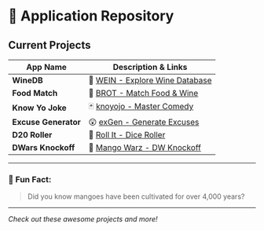 <link rel="stylesheet" href="mdcustom.css">

# 🍇 Application Repository

## Current Projects

| **App Name**         | **Description & Links**                                                                 |
| -------------------- | --------------------------------------------------------------------------------------- |
| **WineDB**           | 🍷 [WEIN - Explore Wine Database](https://obsidianmango.github.io/ObsidianMango/wine.html)|
| **Food Match**       | 🥖 [BROT - Match Food & Wine](https://obsidianmango.github.io/ObsidianMango/food.html)    |
| **Know Yo Joke**     | 🃏 [knoyojo - Master Comedy](https://obsidianmango.github.io/ObsidianMango/comedy.html)   |
| **Excuse Generator** | 😲 [exGen - Generate Excuses](https://obsidianmango.github.io/ObsidianMango/xcuse.html)   |
| **D20 Roller**       | 🎲 [Roll It - Dice Roller](https://obsidianmango.github.io/ObsidianMango/d20.html)        |
| **DWars Knockoff**   | 🥭 [Mango Warz - DW Knockoff](https://obsidianmango.github.io/ObsidianMango/mangowarz.html)|

---

### 🦖 Fun Fact:

> Did you know mangoes have been cultivated for over 4,000 years?

---

*Check out these awesome projects and more!*
